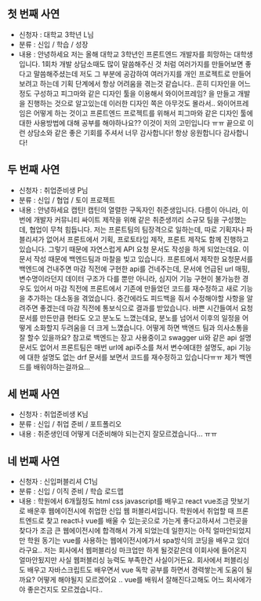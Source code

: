 ## 첫 번째 사연

- 신청자 : 대학교 3학년 L님
- 분류 : 신입 / 학습 / 성장
- 내용 : 안녕하세요 저는 올해 대학교 3학년인 프론트엔드 개발자를 희망하는 대학생입니다. 1회차 개발 상담소때도 많이 말씀해주신 것 처럼 여러가지를 만들어보면 좋다고 말씀해주셨는데 저도 그 부분에 공감하여 여러가지를 개인 프로젝트로 만들어보려고 하는데 기획 단계에서 항상 어려움을 겪는것 같습니다.. 흔히 디자인을 어느정도 구성하고 피그마와 같은 디자인 툴을 이용해서 와이어프레임? 을 만들고 개발을 진행하는 것으로 알고있는데 이러한 디자인 쪽은 아무것도 몰라서.. 와이어프레임은 어떻게 하는 것이고 프론트엔드 프로젝트를 위해서 피그마와 같은 디자인 툴에 대한 사용방법에 대해 공부를 해야하나요?? 이것이 저의 고민입니다 ㅠㅠ 끝으로 이런 상담소와 같은 좋은 기회를 주셔서 너무 감사합니다! 항상 응원합니다 감사합니다!

## 두 번째 사연

- 신청자 : 취업준비생 P님
- 분류 : 신입 / 협업 / 토이 프로젝트
- 내용 : 안녕하세요 캡틴! 캡틴의 열렬한 구독자인 취준생입니다. 다름이 아니라, 이번에 개발자 커뮤니티 싸이트 제작을 위해 같은 취준생끼리 소규모 팀을 구성했는데, 협업이 무척 힘듭니다. 저는 프론트팀의 팀장격으로 일하는데, 따로 기획자나 파블리셔가 없어서 프론트에서 기획, 프로토타입 제작, 프론트 제작도 함께 진행하고 있습니다. 그렇기 때문에 자연스럽게 API 요청 문서도 작성을 하게 되었는데요. 이 문서 작성 때문에 백엔드팀과 마찰을 빚고 있습니다. 프론트에서 제작한 요청문서를 백엔드에 건내주면 마감 직전에 구현한 api를 건네주는데, 문서에 언급된 url 매핑, 변수명이라던지 데이터 구조가 다를 뿐만 아니라, 심지어 기능 구현이 불가능한 경우도 있어서 마감 직전에 프론트에서 기존에 만들었던 코드를 재수정하고 새로 기능을 추가하는 대소동을 겪었습니다. 중간에라도 피드백을 줘서 수정해야할 사항을 알려주면 좋겠는데 마감 직전에 통보식으로 결과를 받았습니다. 바쁜 시간들여서 요청문서를 만든만큼 현타도 오고 분노도 느꼈는데요, 분노를 넘어서 이후의 일정을 어떻게 소화할지 두려움을 더 크게 느꼈습니다. 어떻게 하면 백엔드 팀과 의사소통을 잘 할수 있을까요? 참고로 백엔드는 장고 사용중이고 swagger ui와 같은 api 설명 문서도 없어서 프론트팀은 매번 url에 api주소를 쳐서 변수에대한 설명도, api 기능에 대한 설명도 없는 drf 문서를 보면서 코드를 재수정하고 있습니다ㅠㅠ 제가 백엔드를 배워야하는걸까요...

## 세 번째 사연

- 신청자 : 취업준비생 K님
- 분류 : 신입 / 취업 준비 / 포트폴리오
- 내용 : 취준생인데 어떻게 더준비해야 되는건지 잘모르겠습니다... ㅠㅠ

## 네 번째 사연

- 신청자 : 신입퍼블리셔 C1님
- 분류 : 신입 / 이직 준비 / 학습 로드맵
- 내용 : 학원에서 6개월정도 html css javascript를 배우고 react vue조금 맛보기로 배운후 웹에이전시에 취업한 신입 웹 퍼블리셔입니다. 학원에서 취업할 때 프론트엔드로 찾고 react나 vue를 배울 수 있는곳으로 가는게 좋다고하셔서 그런곳을 찾다가 조금 큰 웹에이전시에 합격해서 가게 되었는데 일한지는 아직 얼마안되었지만 학원 동기는 vue를 사용하는 웹에이전시에가서 spa방식의 코딩을 배우고 있더라구요.. 저는 회사에서 웹퍼블리싱 마크업만 하게 될것같은데 이회사에 들어온지 얼마안됬지만 사실 웹퍼블리싱 능력도 부족한건 사실이거든요. 회사에서 퍼블리싱도 배우고 자바스크립트도 배우면서 vue 독학 공부를 하면서 경력쌓는게 도움이 될까요? 어떻게 해야될지 모르겠어요 .. vue를 배워서 잘해진다고해도 어느 회사에가야 좋은건지도 모르겠습니다..